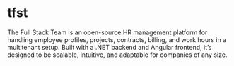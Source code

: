 # tfst
The Full Stack Team is an open-source HR management platform for handling employee profiles, projects, contracts, billing, and work hours in a multitenant setup. Built with a .NET backend and Angular frontend, it’s designed to be scalable, intuitive, and adaptable for companies of any size.
